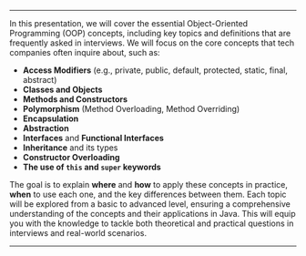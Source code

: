 
---
In this presentation, we will cover the essential Object-Oriented Programming (OOP) concepts, including key topics and definitions that are frequently asked in interviews. We will focus on the core concepts that tech companies often inquire about, such as:

- **Access Modifiers** (e.g., private, public, default, protected, static, final, abstract)
- **Classes and Objects**
- **Methods and Constructors**
- **Polymorphism** (Method Overloading, Method Overriding)
- **Encapsulation**
- **Abstraction**
- **Interfaces** and **Functional Interfaces**
- **Inheritance** and its types
- **Constructor Overloading**
- **The use of `this` and `super` keywords**

The goal is to explain **where** and **how** to apply these concepts in practice, **when** to use each one, and the key differences between them. Each topic will be explored from a basic to advanced level, ensuring a comprehensive understanding of the concepts and their applications in Java. This will equip you with the knowledge to tackle both theoretical and practical questions in interviews and real-world scenarios.

---
